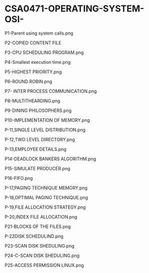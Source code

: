 # CSA0471-OPERATING-SYSTEM-OSI-

P1-Parent using system calls.png

P2-COPIED CONTENT FILE

P3-CPU SCHEDULING PROGRAM.png

P4-Smallest execution time.png

P5-HIGHEST PRIORITY.png

P6-ROUND ROBIN.png

P7- INTER PROCESS COMMUNICATION.png

P8-MULTITHEARDING.png

P9-DINING PHILOSOPHERS.png

P10-IMPLEMENTATION OF MEMORY.png

P-11,SINGLE LEVEL DISTRIBUTION.png

P-12,TWO LEVEL DIRECTORY.png

P-13,EMPLOYEE DETAILS.png

P14-DEADLOCK BANKERS ALGORITHM.png

P15-SIMULATE PRODUCER.png

P16-FIFO.png

P-17,PAGING TECHNIQUE MEMORY.png

P-18,OPTIMAL PAGING TECHNIQUE.png

P-19,FILE ALLOCATION STRATEGY.png

P-20,INDEX FILE ALLOCATION.png

P21-BLOCKS OF THE FILES.png

P-22DISK SCHEDULIND.png

P23-SCAN DISK SHEDULING.png

P24-C-SCAN DISK SHEDULING.png

P25-ACCESS PERMISSION LINUX.png
